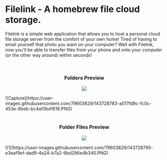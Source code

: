 # Filelink - A homebrew file cloud storage.

Filelink is a simple web application that allows you to host a personal cloud file storage server from the comfort of your own home! Tired of having to email yourself that photo you want on your computer? Well with Filelink, now you'll be able to transfer files from your phone and onto your computer (or the other way around) within seconds! 

<br>

<h3 align="center">Folders Preview</h3>
<p align="center">
  <img src="https://user-images.githubusercontent.com/79603829/141690483-3b45a0a7-793b-4345-abe0-98a497c98a0e.png"/>
</p>
![Capture](https://user-images.githubusercontent.com/79603829/143728783-a017fd9c-fc0c-453e-8beb-bc4af0bd1616.PNG)

<br>
<br>

<h3 align="center">Folder Files Preview</h3>
<p align="center">
  <img src="https://user-images.githubusercontent.com/79603829/141690483-3b45a0a7-793b-4345-abe0-98a497c98a0e.png"/>
</p>
![1](https://user-images.githubusercontent.com/79603829/143728795-e3eaf9ef-dad9-4a24-b7a2-6bd296e4b340.PNG)

<br>
